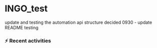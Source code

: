 # INGO_test
update and testing the automation
api structure decided
0930 - update README testing

### :zap: Recent activities
<!--START_SECTION:activity-->
<!--END_SECTION:activity-->
